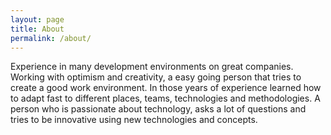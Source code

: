 ```yaml
---
layout: page
title: About
permalink: /about/
---
```


Experience in many development environments on great companies. Working with optimism and creativity, a easy going person that tries to create a good work environment. In those years of experience learned how to adapt fast to different places, teams, technologies and methodologies. A person who is passionate about technology, asks a lot of questions and tries to be innovative using new technologies and concepts.

[github]: https://github.com/rafaelfcsouza
[linkedin]: https://linkedin.com/in/rafaelfcsouza
